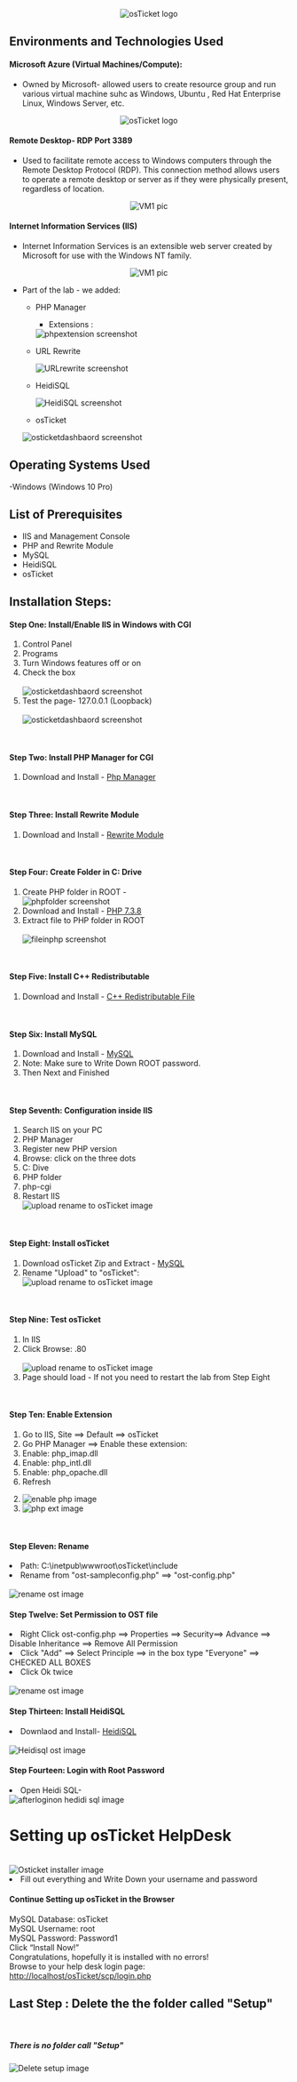 <p align="center">
<img src="https://i.imgur.com/Clzj7Xs.png" alt="osTicket logo"/>
</p>
<h2>Environments and Technologies Used</h2>


<h4>Microsoft Azure (Virtual Machines/Compute):</h4>

- Owned by Microsoft- allowed users to create resource group and run various virtual machine suhc as Windows, Ubuntu , Red Hat Enterprise Linux, Windows Server, etc.
<p align="center">
<img src="images/azure.png" alt="osTicket logo"/>
</p>

<h4>Remote Desktop- RDP Port 3389 </h4>

- <p> Used to facilitate remote access to Windows computers through the Remote Desktop Protocol (RDP). This connection method allows users to operate a remote desktop or server as if they were physically present, regardless of location. </p>

<p align="center">
<img src="images/VM1.png" alt="VM1 pic"/>
</p>

 <h4>Internet Information Services (IIS) </h4>

- Internet Information Services is an extensible web server created by Microsoft for use with the Windows NT family.
<p align="center">
<img src="images/VM1.png" alt="VM1 pic"/>
</p>

- Part of the lab - we added:
    - PHP Manager
        - Extensions :
        <img src="images/phpextensions.png" alt="phpextension screenshot"/>

    - URL Rewrite
        
        <img src="images/URLRewrite.png" alt="URLrewrite screenshot"/>

    - HeidiSQL
        
         <img src="images/HeidiSQL.png" alt="HeidiSQL screenshot"/>

    - osTicket

     <img src="images/osticketdashbaord.png" alt="osticketdashbaord screenshot"/>
        

    

<h2>Operating Systems Used </h2>

-Windows (Windows 10 Pro)

<h2>List of Prerequisites</h2>

- IIS and Management Console
- PHP and Rewrite Module
- MySQL
- HeidiSQL
- osTicket


## Installation Steps:

<h4>Step One: Install/Enable IIS in Windows with CGI</h4>
<ol>
    <li>Control Panel</li>
    <li>Programs</li>
    <li>Turn Windows features off or on</li>
    <li>Check the box</li> <br>
    <img src="images/step_one.png" alt="osticketdashbaord screenshot"/>
    <li>Test the page- 127.0.0.1  (Loopback)</li>
    <br>
     <img src="images/loopback.png" alt="osticketdashbaord screenshot"/>

</ol>
<br>
<h4>Step Two: Install PHP Manager for CGI</h4>
<ol>
    <li>Download and Install - <a href="https://drive.google.com/file/d/1RHsNd4eWIOwaNpj3JW4vzzmzNUH86wY_/view" target="_blank">Php Manager</a> </li>
</ol>

<br>
<h4>Step Three: Install Rewrite Module</h4>
<ol>
    <li>Download and Install - <a href="https://drive.google.com/file/d/1tIK9GZBKj1JyUP87eewxgdNqn9pZmVmY/view" target="_blank">Rewrite Module</a> </li>
</ol>

<br>
<h4>Step Four: Create Folder in C: Drive</h4>
<ol>
    <li>Create PHP folder in ROOT -   
     <br>
     <img src="images/PHPfolder.png" alt="phpfolder screenshot"/> </li>
    <li>Download and Install - <a href="https://drive.google.com/file/d/1snNMtLdCOpMtkCyD4mvl9yOOmvVIp9fP/view" target="_blank">PHP 7.3.8 </a></li>
    <li>Extract file to PHP folder in ROOT</li>
    <br>
     <img src="images/file_in_php.png" alt="fileinphp screenshot"/> </li>
</ol>

<br>
<h4>Step Five: Install C++ Redistributable</h4>
<ol>
    <li>Download and Install  - <a href="https://drive.google.com/file/d/1s1OsGF3-ioO0_9LYizPRiVuIkb3lFJgH/view" target="_blank">C++ Redistributable File </a> </li>
</ol>
<br>
<h4>Step Six: Install MySQL </h4>
<ol>
    <li>Download and Install  - <a href="https://drive.google.com/file/d/1_OWh9p7VQLcrB0q_V7qT8yHl0xo5gv7z/view" target="_blank">MySQL </a> </li>
    <li>Note: Make sure to Write Down ROOT password.</li>
     <li>Then Next and Finished</li>
</ol>

<br>
<h4>Step Seventh: Configuration inside IIS </h4>
<ol>
    <li>Search IIS on your PC </li>
    <li>PHP Manager</li>
    <li>Register new PHP version
        <li>Browse: click on the three dots</li></li>
        <li>C: Dive</li>
        <li>PHP folder</li>
        <li>php-cgi</li>
        <li>Restart IIS 
         <br>
        <img src="images/IIS Restart.png" alt="upload rename to osTicket image"/></li>
        </li>
</ol>
<br>
<h4>Step Eight: Install osTicket </h4>
<ol>
    <li>Download osTicket Zip and Extract - <a href="https://drive.google.com/drive/folders/1APMfNyfNzcxZC6EzdaNfdZsUwxWYChf6" target="_blank">MySQL </a></li>
    <li>Rename "Upload" to "osTicket":  <br>
     <img src="images/rename_upload_to_osTicket.png" alt="upload rename to osTicket image"/></li>
</ol>

<br>
<h4>Step Nine: Test osTicket </h4>
<ol>
    <li>In IIS</li>
    <li>Click Browse: .80 </li>
      <br>
        <img src="images/clickbrowse80.png" alt="upload rename to osTicket image"/></li>
   <li>Page should load - If not you need to restart the lab  from Step Eight </li>
   
</ol>
<br>
<h4>Step Ten: Enable Extension</h4>
<ol>
    <li>Go to IIS, Site ==> Default ==> osTicket </li>
    <li>Go PHP Manager  ==> Enable these extension:
    <li>Enable: php_imap.dll</li>
    <li>Enable: php_intl.dll</li>
    <li>Enable: php_opache.dll</li>
    </li>
    <li>Refresh </li>

</ol>

 2. <img src="images/enable_php.png" alt="enable php image"/></li>
 3.  <img src="images/phpextensions.png" alt="php ext image"/></li>

<br>
<h4>Step Eleven: Rename</h4>
    <li>Path: C:\inetpub\wwwroot\osTicket\include</li>
    <li> Rename from "ost-sampleconfig.php" ==> "ost-config.php" </li>
 <br>
  <img src="images/ost_rename.png" alt="rename ost image"/></li>

  <br>
<h4>Step Twelve: Set Permission to OST file</h4>
    <li>Right Click ost-config.php ==> Properties ==> Security==> Advance ==> Disable Inheritance ==> Remove All Permission </li>
    <li>Click "Add" ==> Select Principle ==> in the box type "Everyone" ==> CHECKED ALL BOXES</li>
    <li>Click Ok twice</li>
 <br>
  <img src="images/ost_rename.png" alt="rename ost image"/></li>

<h4>Step Thirteen: Install HeidiSQL</h4>
    <li>Downlaod and Install- <a href="https://www.google.com/url?q=https://www.heidisql.com/installers/HeidiSQL_12.3.0.6589_Setup.exe&sa=D&source=docs&ust=1710254958363001&usg=AOvVaw0ZYb-ytx6_a5F03O0sjh9U" target="_blank">HeidiSQL </a> </li>
 
 <br>
  <img src="images/HeidiSQL.png" alt="Heidisql ost image"/></li>


<h4>Step Fourteen: Login with Root Password</h4>
    <li>Open Heidi SQL-
 <br>
  <img src="images/afterloginheidi.png" alt="afterloginon hedidi sql  image"/></li>


# Setting up osTicket HelpDesk

 <br>
  <img src="images/osTicketinstaller.jpg" alt="Osticket installer image"/></li>
    <li>Fill out everything and Write Down your username and password</li>

<h4>Continue Setting up osTicket in the Browser</h4>
<p>
    MySQL Database: osTicket<br>
    MySQL Username: root<br>
    MySQL Password: Password1<br>
    Click “Install Now!”<br>
    Congratulations, hopefully it is installed with no errors!<br>
    Browse to your help desk login page: <a href="http://localhost/osTicket/scp/login.php" target="_blank">http://localhost/osTicket/scp/login.php</a>
</p>



## Last Step : Delete the the folder called "Setup"

<br>
<h5>There is no folder call "Setup" </h5>
  <img src="images/delete_setup_folder.png" alt="Delete setup image"/></li>